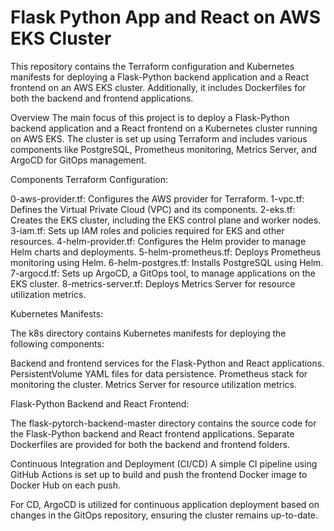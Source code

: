 # Flask Python App and React on AWS EKS Cluster
This repository contains the Terraform configuration and Kubernetes manifests for deploying a Flask-Python backend application and a React frontend on an AWS EKS cluster. Additionally, it includes Dockerfiles for both the backend and frontend applications.

Overview
The main focus of this project is to deploy a Flask-Python backend application and a React frontend on a Kubernetes cluster running on AWS EKS. The cluster is set up using Terraform and includes various components like PostgreSQL, Prometheus monitoring, Metrics Server, and ArgoCD for GitOps management.

Components
Terraform Configuration:

0-aws-provider.tf: Configures the AWS provider for Terraform.
1-vpc.tf: Defines the Virtual Private Cloud (VPC) and its components.
2-eks.tf: Creates the EKS cluster, including the EKS control plane and worker nodes.
3-iam.tf: Sets up IAM roles and policies required for EKS and other resources.
4-helm-provider.tf: Configures the Helm provider to manage Helm charts and deployments.
5-helm-prometheus.tf: Deploys Prometheus monitoring using Helm.
6-helm-postgres.tf: Installs PostgreSQL using Helm.
7-argocd.tf: Sets up ArgoCD, a GitOps tool, to manage applications on the EKS cluster.
8-metrics-server.tf: Deploys Metrics Server for resource utilization metrics.

Kubernetes Manifests:

The k8s directory contains Kubernetes manifests for deploying the following components:

Backend and frontend services for the Flask-Python and React applications.
PersistentVolume YAML files for data persistence.
Prometheus stack for monitoring the cluster.
Metrics Server for resource utilization metrics.

Flask-Python Backend and React Frontend:

The flask-pytorch-backend-master directory contains the source code for the Flask-Python backend and React frontend applications. Separate Dockerfiles are provided for both the backend and frontend folders.

Continuous Integration and Deployment (CI/CD)
A simple CI pipeline using GitHub Actions is set up to build and push the frontend Docker image to Docker Hub on each push.

For CD, ArgoCD is utilized for continuous application deployment based on changes in the GitOps repository, ensuring the cluster remains up-to-date.
